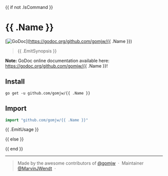 {{ if not .IsCommand  }} 
# {{ .Name }}

[![GoDoc](https://godoc.org/github.com/gomjw/checkproxy?status.svg)](https://godoc.org/github.com/gomjw/{{ .Name }})

> {{ .EmitSynopsis }}

**Note:** GoDoc online documentation available here: https://godoc.org/github.com/gomjw/{{ .Name }}!

## Install

```console
go get -u github.com/gomjw/{{ .Name }}
```

## Import

```go
import "github.com/gomjw/{{ .Name }}"
```

{{ .EmitUsage }}

{{ else }}



{{ end }}

---

> Made by the awesome contributors of [@gomjw](https://github.com/gomjw) &nbsp;&middot;&nbsp;
> Maintainer [@MarvinJWendt](https://github.com/MarvinJWendt) &nbsp;&middot;&nbsp;
